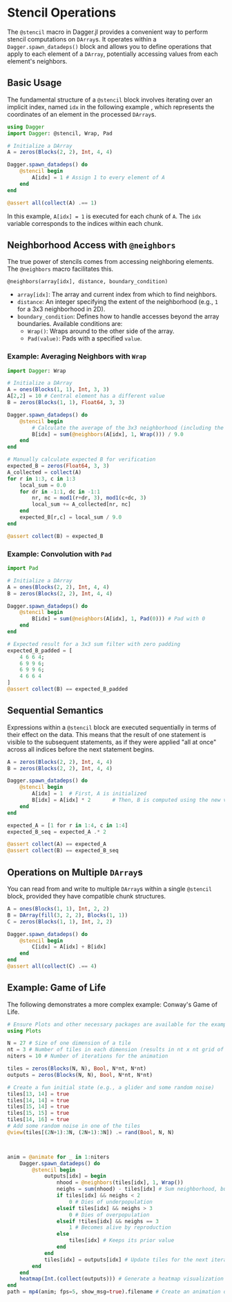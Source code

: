 # Stencil Operations

The `@stencil` macro in Dagger.jl provides a convenient way to perform stencil computations on `DArray`s. It operates within a `Dagger.spawn_datadeps()` block and allows you to define operations that apply to each element of a `DArray`, potentially accessing values from each element's neighbors.

## Basic Usage

The fundamental structure of a `@stencil` block involves iterating over an implicit index, named `idx` in the following example , which represents the coordinates of an element in the processed `DArray`s.

```julia
using Dagger
import Dagger: @stencil, Wrap, Pad

# Initialize a DArray
A = zeros(Blocks(2, 2), Int, 4, 4)

Dagger.spawn_datadeps() do
    @stencil begin
        A[idx] = 1 # Assign 1 to every element of A
    end
end

@assert all(collect(A) .== 1)
```

In this example, `A[idx] = 1` is executed for each chunk of `A`. The `idx` variable corresponds to the indices within each chunk.

## Neighborhood Access with `@neighbors`

The true power of stencils comes from accessing neighboring elements. The `@neighbors` macro facilitates this.

`@neighbors(array[idx], distance, boundary_condition)`

- `array[idx]`: The array and current index from which to find neighbors.
- `distance`: An integer specifying the extent of the neighborhood (e.g., `1` for a 3x3 neighborhood in 2D).
- `boundary_condition`: Defines how to handle accesses beyond the array boundaries. Available conditions are:
    - `Wrap()`: Wraps around to the other side of the array.
    - `Pad(value)`: Pads with a specified `value`.

### Example: Averaging Neighbors with `Wrap`

```julia
import Dagger: Wrap

# Initialize a DArray
A = ones(Blocks(1, 1), Int, 3, 3)
A[2,2] = 10 # Central element has a different value
B = zeros(Blocks(1, 1), Float64, 3, 3)

Dagger.spawn_datadeps() do
    @stencil begin
        # Calculate the average of the 3x3 neighborhood (including the center)
        B[idx] = sum(@neighbors(A[idx], 1, Wrap())) / 9.0
    end
end

# Manually calculate expected B for verification
expected_B = zeros(Float64, 3, 3)
A_collected = collect(A)
for r in 1:3, c in 1:3
    local_sum = 0.0
    for dr in -1:1, dc in -1:1
        nr, nc = mod1(r+dr, 3), mod1(c+dc, 3)
        local_sum += A_collected[nr, nc]
    end
    expected_B[r,c] = local_sum / 9.0
end

@assert collect(B) ≈ expected_B
```

### Example: Convolution with `Pad`

```julia
import Pad

# Initialize a DArray
A = ones(Blocks(2, 2), Int, 4, 4)
B = zeros(Blocks(2, 2), Int, 4, 4)

Dagger.spawn_datadeps() do
    @stencil begin
        B[idx] = sum(@neighbors(A[idx], 1, Pad(0))) # Pad with 0
    end
end

# Expected result for a 3x3 sum filter with zero padding
expected_B_padded = [
    4 6 6 4;
    6 9 9 6;
    6 9 9 6;
    4 6 6 4
]
@assert collect(B) == expected_B_padded
```

## Sequential Semantics

Expressions within a `@stencil` block are executed sequentially in terms of their effect on the data. This means that the result of one statement is visible to the subsequent statements, as if they were applied "all at once" across all indices before the next statement begins.

```julia
A = zeros(Blocks(2, 2), Int, 4, 4)
B = zeros(Blocks(2, 2), Int, 4, 4)

Dagger.spawn_datadeps() do
    @stencil begin
        A[idx] = 1  # First, A is initialized
        B[idx] = A[idx] * 2       # Then, B is computed using the new values of A
    end
end

expected_A = [1 for r in 1:4, c in 1:4]
expected_B_seq = expected_A .* 2

@assert collect(A) == expected_A
@assert collect(B) == expected_B_seq
```

## Operations on Multiple `DArray`s

You can read from and write to multiple `DArray`s within a single `@stencil` block, provided they have compatible chunk structures.

```julia
A = ones(Blocks(1, 1), Int, 2, 2)
B = DArray(fill(3, 2, 2), Blocks(1, 1))
C = zeros(Blocks(1, 1), Int, 2, 2)

Dagger.spawn_datadeps() do
    @stencil begin
        C[idx] = A[idx] + B[idx]
    end
end
@assert all(collect(C) .== 4)
```

## Example: Game of Life

The following demonstrates a more complex example: Conway's Game of Life.

```julia
# Ensure Plots and other necessary packages are available for the example
using Plots

N = 27 # Size of one dimension of a tile
nt = 3 # Number of tiles in each dimension (results in nt x nt grid of tiles)
niters = 10 # Number of iterations for the animation

tiles = zeros(Blocks(N, N), Bool, N*nt, N*nt)
outputs = zeros(Blocks(N, N), Bool, N*nt, N*nt)

# Create a fun initial state (e.g., a glider and some random noise)
tiles[13, 14] = true
tiles[14, 14] = true
tiles[15, 14] = true
tiles[15, 15] = true
tiles[14, 16] = true
# Add some random noise in one of the tiles
@view(tiles[(2N+1):3N, (2N+1):3N]) .= rand(Bool, N, N)



anim = @animate for _ in 1:niters
    Dagger.spawn_datadeps() do
        @stencil begin
            outputs[idx] = begin
                nhood = @neighbors(tiles[idx], 1, Wrap())
                neighs = sum(nhood) - tiles[idx] # Sum neighborhood, but subtract own value
                if tiles[idx] && neighs < 2
                    0 # Dies of underpopulation
                elseif tiles[idx] && neighs > 3
                    0 # Dies of overpopulation
                elseif !tiles[idx] && neighs == 3
                    1 # Becomes alive by reproduction
                else
                    tiles[idx] # Keeps its prior value
                end
            end
            tiles[idx] = outputs[idx] # Update tiles for the next iteration
        end
    end
    heatmap(Int.(collect(outputs))) # Generate a heatmap visualization
end
path = mp4(anim; fps=5, show_msg=true).filename # Create an animation of the heatmaps over time
```

